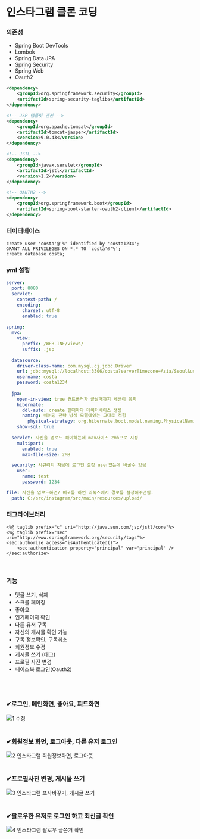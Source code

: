 # 인스타그램 클론 코딩
### 의존성
- Spring Boot DevTools
- Lombok
- Spring Data JPA
- Spring Security
- Spring Web
- Oauth2

```xml
<dependency>
	<groupId>org.springframework.security</groupId>
	<artifactId>spring-security-taglibs</artifactId>
</dependency>

<!-- JSP 템플릿 엔진 -->
<dependency>
	<groupId>org.apache.tomcat</groupId>
	<artifactId>tomcat-jasper</artifactId>
	<version>9.0.43</version>
</dependency>

<!-- JSTL -->
<dependency>
	<groupId>javax.servlet</groupId>
	<artifactId>jstl</artifactId>
	<version>1.2</version>
</dependency>

<!-- OAUTH2 -->
<dependency>
	<groupId>org.springframework.boot</groupId>
	<artifactId>spring-boot-starter-oauth2-client</artifactId>
</dependency>
```

### 데이터베이스
```mysql
create user 'costa'@'%' identified by 'costa1234';
GRANT ALL PRIVILEGES ON *.* TO 'costa'@'%';
create database costa;
```

### yml 설정
```yml
server:
  port: 8080
  servlet:
    context-path: /
    encoding:
      charset: utf-8
      enabled: true
    
spring:
  mvc:
    view:
      prefix: /WEB-INF/views/
      suffix: .jsp
      
  datasource:
    driver-class-name: com.mysql.cj.jdbc.Driver
    url: jdbc:mysql://localhost:3306/costa?serverTimezone=Asia/Seoul&useSSL=false&allowPublicKeyRetrieval=true
    username: costa
    password: costa1234
    
  jpa: 
    open-in-view: true 컨트롤러가 끝날때까지 세션이 유지 
    hibernate:
      ddl-auto: create 할때마다 데이터베이스 생성
      naming: 네이밍 전략 방식 모델에있는 그대로 적힘
        physical-strategy: org.hibernate.boot.model.naming.PhysicalNamingStrategyStandardImpl
    show-sql: true
      
  servlet: 사진을 업로드 해야하는데 max사이즈 2mb으로 지정
    multipart:
      enabled: true
      max-file-size: 2MB

  security: 시큐리티 처음에 로그인 설정 user였는데 바꿀수 있음
    user:
      name: test
      password: 1234   

file: 사진을 업로드하면/ 배포를 하면 리눅스에서 경로를 설정해주면됨.
  path: C:/src/instagram/src/main/resources/upload/
```

### 태그라이브러리
```jpa
<%@ taglib prefix="c" uri="http://java.sun.com/jsp/jstl/core"%>
<%@ taglib prefix="sec" uri="http://www.springframework.org/security/tags"%>
<sec:authorize access="isAuthenticated()">
	<sec:authentication property="principal" var="principal" />
</sec:authorize>
```
<br/>

### 기능
- 댓글 쓰기, 삭제
- 스크롤 페이징
- 좋아요
- 인기페이지 확인
- 다른 유저 구독
- 자신의 게시물 확인 가능
- 구독 정보확인, 구독취소
- 회원정보 수정
- 게시물 쓰기 (태그)
- 프로필 사진 변경
- 페이스북 로그인(Oauth2)
<br/>
<br/>

### ✔로그인, 메인화면, 좋아요, 피드화면
![1 수정](https://user-images.githubusercontent.com/74044292/120471383-9a5f6b00-c3df-11eb-8238-d4976cbb4cbe.gif)
<br />
<br />

### ✔회원정보 화면, 로그아웃, 다른 유저 로그인
![2  인스타그램 회원정보화면, 로그아웃](https://user-images.githubusercontent.com/74044292/117572129-6c527800-b10c-11eb-8d6a-2973a1b3ee5c.gif)
<br />
<br />

### ✔프로필사진 변경, 게시물 쓰기
![3  인스타그램 프사바꾸기, 게시글 쓰기](https://user-images.githubusercontent.com/74044292/117572130-71172c00-b10c-11eb-9bcb-eb3e32d71fc3.gif)
<br />
<br />

### ✔팔로우한 유저로 로그인 하고 최신글 확인
![4  인스타그램 팔로우 글쓴거 확인](https://user-images.githubusercontent.com/74044292/117572140-770d0d00-b10c-11eb-9f09-6e229776886f.gif)



